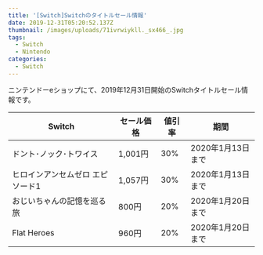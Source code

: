 ```yaml
---
title: '[Switch]Switchのタイトルセール情報'
date: 2019-12-31T05:20:52.137Z
thumbnail: /images/uploads/71ivrwiykll._sx466_.jpg
tags:
  - Switch
  - Nintendo
categories:
  - Switch
---
```

ニンテンドーeショップにて、2019年12月31日開始のSwitchタイトルセール情報です。

<!--more-->

| Switch                           | セール価格 | 値引率 | 期間              |
|----------------------------------|------------|--------|-------------------|
| ドント･ノック･トワイス           | 1,001円    | 30%    | 2020年1月13日まで |
| ヒロインアンセムゼロ エピソード1 | 1,057円    | 30%    | 2020年1月13日まで |
| おじいちゃんの記憶を巡る旅       | 800円      | 20%    | 2020年1月20日まで |
| Flat Heroes                      | 960円      | 20%    | 2020年1月20日まで |                       
